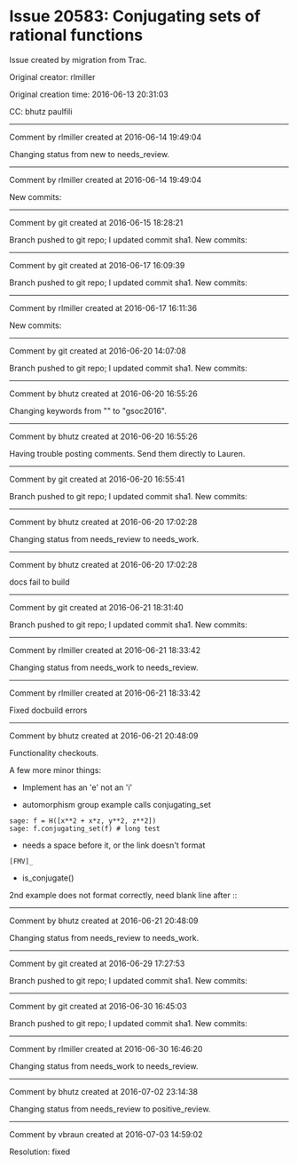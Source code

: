 # Issue 20583: Conjugating sets of rational functions

Issue created by migration from Trac.

Original creator: rlmiller

Original creation time: 2016-06-13 20:31:03

CC:  bhutz paulfili




---

Comment by rlmiller created at 2016-06-14 19:49:04

Changing status from new to needs_review.


---

Comment by rlmiller created at 2016-06-14 19:49:04

New commits:


---

Comment by git created at 2016-06-15 18:28:21

Branch pushed to git repo; I updated commit sha1. New commits:


---

Comment by git created at 2016-06-17 16:09:39

Branch pushed to git repo; I updated commit sha1. New commits:


---

Comment by rlmiller created at 2016-06-17 16:11:36

New commits:


---

Comment by git created at 2016-06-20 14:07:08

Branch pushed to git repo; I updated commit sha1. New commits:


---

Comment by bhutz created at 2016-06-20 16:55:26

Changing keywords from "" to "gsoc2016".


---

Comment by bhutz created at 2016-06-20 16:55:26

Having trouble posting comments. Send them directly to Lauren.


---

Comment by git created at 2016-06-20 16:55:41

Branch pushed to git repo; I updated commit sha1. New commits:


---

Comment by bhutz created at 2016-06-20 17:02:28

Changing status from needs_review to needs_work.


---

Comment by bhutz created at 2016-06-20 17:02:28

docs fail to build


---

Comment by git created at 2016-06-21 18:31:40

Branch pushed to git repo; I updated commit sha1. New commits:


---

Comment by rlmiller created at 2016-06-21 18:33:42

Changing status from needs_work to needs_review.


---

Comment by rlmiller created at 2016-06-21 18:33:42

Fixed docbuild errors


---

Comment by bhutz created at 2016-06-21 20:48:09

Functionality checkouts.

A few more minor things:

- Implement has an 'e' not an 'i'


- automorphism group example calls conjugating_set


```
sage: f = H([x**2 + x*z, y**2, z**2])
sage: f.conjugating_set(f) # long test
```



- needs a space before it, or the link doesn't format

```
[FMV]_
```


- is_conjugate()

2nd example does not format correctly, need blank line after ::


---

Comment by bhutz created at 2016-06-21 20:48:09

Changing status from needs_review to needs_work.


---

Comment by git created at 2016-06-29 17:27:53

Branch pushed to git repo; I updated commit sha1. New commits:


---

Comment by git created at 2016-06-30 16:45:03

Branch pushed to git repo; I updated commit sha1. New commits:


---

Comment by rlmiller created at 2016-06-30 16:46:20

Changing status from needs_work to needs_review.


---

Comment by bhutz created at 2016-07-02 23:14:38

Changing status from needs_review to positive_review.


---

Comment by vbraun created at 2016-07-03 14:59:02

Resolution: fixed
